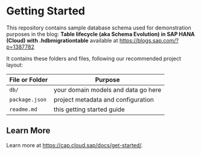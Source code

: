 # Getting Started

This repository contains sample database schema used for demonstration purposes in the blog:
**Table lifecycle (aka Schema Evolution) in SAP HANA (Cloud) with .hdbmigrationtable**
available at https://blogs.sap.com/?p=1387782

It contains these folders and files, following our recommended project layout:

File or Folder | Purpose
---------|----------
`db/` | your domain models and data go here
`package.json` | project metadata and configuration
`readme.md` | this getting started guide

## Learn More
Learn more at https://cap.cloud.sap/docs/get-started/.
